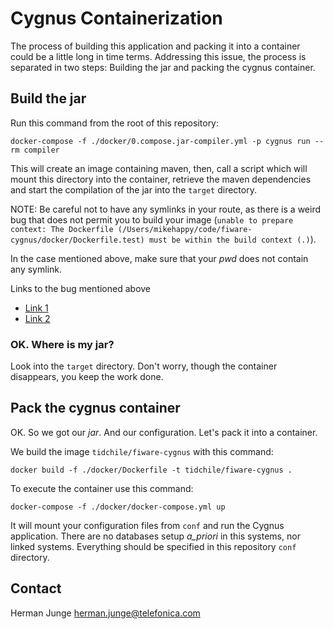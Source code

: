 # Cygnus Containerization

The process of building this application and packing it into a container could be a little long in time terms. Addressing this issue, the process is separated in two steps: Building the jar and packing the cygnus container.

## Build the jar

Run this command from the root of this repository:

    docker-compose -f ./docker/0.compose.jar-compiler.yml -p cygnus run --rm compiler

This will create an image containing maven, then, call a script which will mount this directory into the container, retrieve the maven dependencies and start the compilation of the jar into the `target` directory.

NOTE: Be careful not to have any symlinks in your route, as there is a weird bug that does not permit you to build your image (`unable to prepare context: The Dockerfile (/Users/mikehappy/code/fiware-cygnus/docker/Dockerfile.test) must be within the build context (.)`).

In the case mentioned above, make sure that your _pwd_ does not contain any symlink.

Links to the bug mentioned above

* [Link 1](https://github.com/docker/docker/issues/14339)
* [Link 2](https://github.com/docker/docker/issues/15642)

### OK. Where is my jar?

Look into the `target` directory. Don't worry, though the container disappears, you keep the work done.

## Pack the cygnus container

OK. So we got our _jar_. And our configuration. Let's pack it into a container.

We build the image `tidchile/fiware-cygnus` with this command:

    docker build -f ./docker/Dockerfile -t tidchile/fiware-cygnus .

To execute the container use this command:

    docker-compose -f ./docker/docker-compose.yml up

It will mount your configuration files from `conf` and run the Cygnus application. There are no databases setup _a_priori_ in this systems, nor linked systems. Everything should be specified in this repository `conf` directory.

## Contact

Herman Junge
herman.junge@telefonica.com

